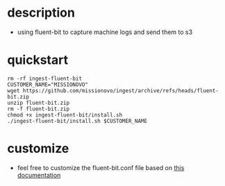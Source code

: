 # description
- using fluent-bit to capture machine logs and send them to s3

# quickstart
```
rm -rf ingest-fluent-bit
CUSTOMER_NAME="MISSIONOVO"
wget https://github.com/missionovo/ingest/archive/refs/heads/fluent-bit.zip
unzip fluent-bit.zip
rm -f fluent-bit.zip
chmod +x ingest-fluent-bit/install.sh
./ingest-fluent-bit/install.sh $CUSTOMER_NAME
```

# customize
- feel free to customize the fluent-bit.conf file based on [this documentation](https://docs.fluentbit.io/manual/administration/configuring-fluent-bit/classic-mode/configuration-file)